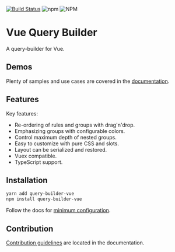 [![Build Status](https://travis-ci.org/rtucek/vue-query-builder.svg?branch=master)](https://travis-ci.org/rtucek/vue-query-builder)
![npm](https://img.shields.io/npm/v/query-builder-vue)
![NPM](https://img.shields.io/npm/l/query-builder-vue)

# Vue Query Builder

A query-builder for Vue.


## Demos

Plenty of samples and use cases are covered in the
[documentation](https://rtucek.github.io/vue-query-builder/demos.html).


## Features

Key features:

- Re-ordering of rules and groups with drag'n'drop.
- Emphasizing groups with configurable colors.
- Control maximum depth of nested groups.
- Easy to customize with pure CSS and slots.
- Layout can be serialized and restored.
- Vuex compatible.
- TypeScript support.


## Installation

```bash
yarn add query-builder-vue
npm install query-builder-vue
```

Follow the docs for [minimum
configuration](https://rtucek.github.io/vue-query-builder/getting-started.html#usage).


## Contribution

[Contribution guidelines](https://rtucek.github.io/vue-query-builder/contributing.html) are located
in the documentation.
